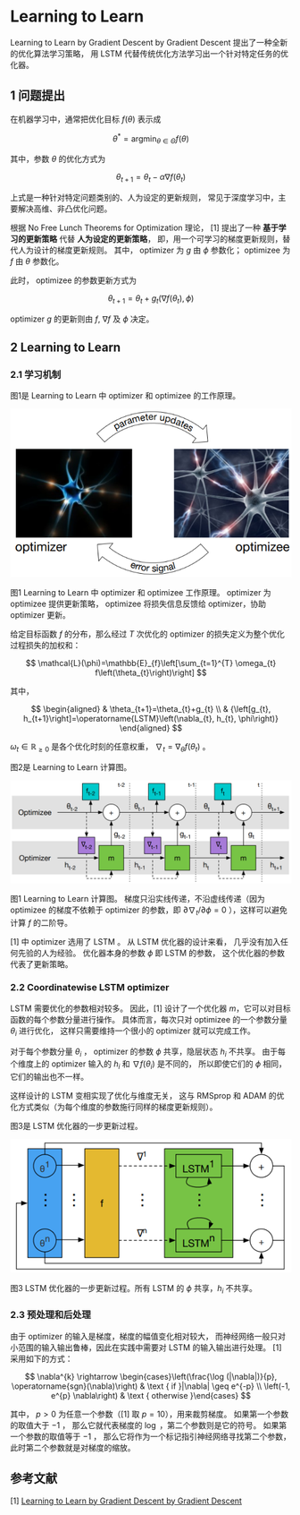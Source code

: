 # Learning to Learn

Learning to Learn by Gradient Descent by Gradient Descent 
提出了一种全新的优化算法学习策略，
用 LSTM 代替传统优化方法学习出一个针对特定任务的优化器。


## 1 问题提出

在机器学习中，通常把优化目标 $f(\theta)$ 表示成

$$
\theta^{*}=\operatorname{argmin}_{\theta \in \Theta} f(\theta)
$$

其中，参数 $\theta$ 的优化方式为

$$
\theta_{t+1}=\theta_{t}-\alpha \nabla f\left(\theta_{t}\right)
$$

上式是一种针对特定问题类别的、人为设定的更新规则，
常见于深度学习中，主要解决高维、非凸优化问题。

根据 No Free Lunch Theorems for Optimization 理论，
[1] 提出了一种 **基于学习的更新策略** 代替 **人为设定的更新策略**，
即，用一个可学习的梯度更新规则，替代人为设计的梯度更新规则。
其中，
optimizer 为 $g$ 由 $\phi$ 参数化；
optimizee 为 $f$ 由 $\theta$ 参数化。

此时， optimizee 的参数更新方式为

$$
\theta_{t+1}=\theta_{t}+g_{t}\left(\nabla f\left(\theta_{t}\right), \phi\right)
$$

optimizer $g$ 的更新则由 $f$, $\nabla f$ 及 $\phi$ 决定。


## 2 Learning to Learn

### 2.1 学习机制

图1是 Learning to Learn 中 optimizer 和 optimizee 的工作原理。

![LearningToLearn](../../../images/meta_learning/model_based_meta_learning/Learning_to_Learn/LearningToLearnOptimizerOptimizee.png)

图1	Learning to Learn 中 optimizer 和 optimizee 工作原理。
optimizer 为 optimizee 提供更新策略，
optimizee 将损失信息反馈给 optimizer，协助 optimizer 更新。

给定目标函数 $f$ 的分布，那么经过 $T$ 次优化的 optimizer 的损失定义为整个优化过程损失的加权和：

$$
\mathcal{L}(\phi)=\mathbb{E}_{f}\left[\sum_{t=1}^{T} \omega_{t} f\left(\theta_{t}\right)\right]
$$

其中，

$$
\begin{aligned}
& \theta_{t+1}=\theta_{t}+g_{t} \\
& {\left[g_{t}, h_{t+1}\right]=\operatorname{LSTM}\left(\nabla_{t}, h_{t}, \phi\right)}
\end{aligned}
$$

$\omega_{t} \in \mathbb{R}_{\geq 0}$ 是各个优化时刻的任意权重，
$\nabla_{t}=\nabla_{\theta} f\left(\theta_{t}\right)$ 。

图2是 Learning to Learn 计算图。

![LearningToLearn](../../../images/meta_learning/model_based_meta_learning/Learning_to_Learn/LearningToLearnComputationalGraph.png)

图1	Learning to Learn 计算图。
梯度只沿实线传递，不沿虚线传递（因为 optimizee 的梯度不依赖于 optimizer 的参数，即
$\partial \nabla_{t} / \partial \phi = 0$ ），这样可以避免计算 $f$ 的二阶导。

[1] 中 optimizer 选用了 LSTM 。
从 LSTM 优化器的设计来看，
几乎没有加入任何先验的人为经验。
优化器本身的参数 $\phi$ 即 LSTM 的参数，
这个优化器的参数代表了更新策略。

### 2.2 Coordinatewise LSTM optimizer

LSTM 需要优化的参数相对较多。
因此，[1] 设计了一个优化器 $m$，它可以对目标函数的每个参数分量进行操作。
具体而言，每次只对 optimizee 的一个参数分量 $\theta_{i}$ 进行优化，
这样只需要维持一个很小的 optimizer 就可以完成工作。

对于每个参数分量 $\theta_{i}$ ，
optimizer 的参数 $\phi$ 共享，隐层状态 $h_{i}$ 不共享。
由于每个维度上的 optimizer 输入的 $h_{i}$ 和 $\nabla f\left(\theta_{i}\right)$ 是不同的，
所以即使它们的 $\phi$ 相同，它们的输出也不一样。

这样设计的 LSTM 变相实现了优化与维度无关，
这与 RMSprop 和 ADAM 的优化方式类似（为每个维度的参数施行同样的梯度更新规则）。

图3是 LSTM 优化器的一步更新过程。

![Learning2Learn](../../../images/meta_learning/model_based_meta_learning/Learning_to_Learn/LearningToLearnLSTMOptimizer.png)

图3	LSTM 优化器的一步更新过程。所有 LSTM 的 $\phi$ 共享，$h_{i}$ 不共享。

### 2.3 预处理和后处理

由于 optimizer 的输入是梯度，梯度的幅值变化相对较大，
而神经网络一般只对小范围的输入输出鲁棒，因此在实践中需要对 LSTM 的输入输出进行处理。
[1] 采用如下的方式：

$$
\nabla^{k} \rightarrow \begin{cases}\left(\frac{\log (|\nabla|)}{p}, \operatorname{sgn}(\nabla)\right) & \text { if }|\nabla| \geq e^{-p} \\ \left(-1, e^{p} \nabla\right) & \text { otherwise }\end{cases}
$$

其中， $p>0$ 为任意一个参数（[1] 取 $p=10$），用来裁剪梯度。
如果第一个参数的取值大于 $-1$ ，
那么它就代表梯度的 $\log$ ，第二个参数则是它的符号。 
如果第一个参数的取值等于 $-1$ ，
那么它将作为一个标记指引神经网络寻找第二个参数，此时第二个参数就是对梯度的缩放。


## 参考文献

[1] [Learning to Learn by Gradient Descent by Gradient Descent](https://proceedings.neurips.cc/paper/2016/hash/fb87582825f9d28a8d42c5e5e5e8b23d-Abstract.html)